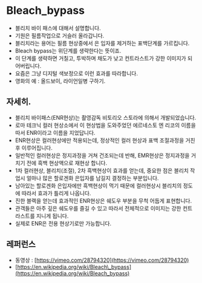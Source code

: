 # Bleach\_bypass

* 블리치 바이 패스에 대해서 설명합니다.
* 기원은 필름작업으로 거슬러 올라갑니다.
* 블리치라는 용어는 필름 현상중에서 은 입자를 제거하는 표백단계를 가르킵니다.
* Bleach bypass는 위단계를 생략한다는 뜻이죠.
* 이 단계를 생략하면 거칠고, 투박하며 채도가 낮고 컨트라스트가 강한 이미지가 되어버립니다.
* 요즘은 그냥 디지털 색보정으로 이런 효과를 따라합니다.
* 영화의 예 : 올드보이, 라이언일병 구하기.

## 자세히.

* 블리치 바이패스\(ENR현상\)는 촬영감독 비토리오 스토라에 의해서 개발되었습니다.
* 로마 테크닉 컬러 현상소에서 이 현상법을 도와주었던 에르네스토 엔 리코의 이름을 따서 ENR이라고 이름을 지었답니다.
* ENR현상은 컬러현상에만 적용되는데, 정상적인 컬러 현상과 표백 조절과정을 거친 후 이루어집니다.
* 일반적인 컬러현상은 정지과정을 거쳐 건조되는데 반해, EMR현상은 정지과정을 거치기 전에 흑백 현상액으로 재현상 합니다.
* 1차 컬러현상, 블리치\(조절\), 2차 흑백현상이 효과를 얻는데, 중요한 점은 블리치 작업시 얼마나 많은 할로겐화 은입자를 남길지 결정하는 부분입니다.
* 남아있는 할로겐화 은입자에만 흑백현상이 먹기 때문에 컬러현상시 블리치의 정도에 따라서 효과가 틀리게 나옵니다.
* 진한 블랙을 얻는데 효과적인 ENR현상은 쉐도우 부분을 무척 어둡게 표현합니다.
* 관객들은 아주 깊은 쉐도우를 즐길 수 있고 따라서 전체적으로 이미지는 강한 컨트라스트를 지니게 됩니다.
* 실제로 ENR은 전용 현상기로만 가능합니다.

## 레퍼런스

* 동영상 : [https://vimeo.com/28794320](https://vimeo.com/28794320)
* [https://en.wikipedia.org/wiki/Bleach\_bypass](https://en.wikipedia.org/wiki/Bleach_bypass)

